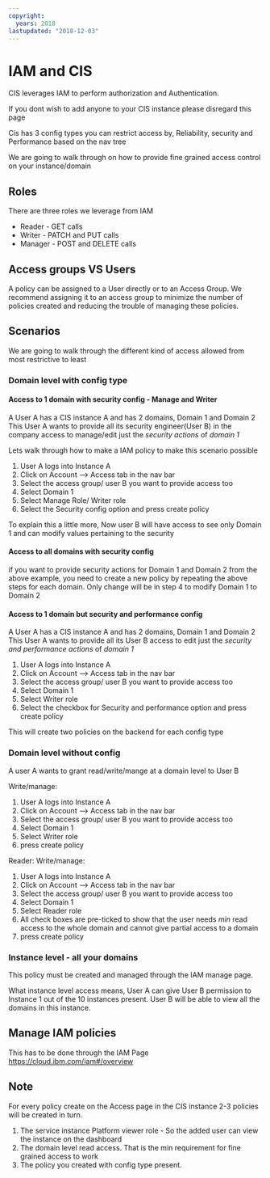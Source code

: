 ```yaml
---
copyright:
  years: 2018
lastupdated: "2018-12-03"
---
```


# IAM and CIS

CIS leverages IAM to perform authorization and Authentication.

If you dont wish to add anyone to your CIS instance please disregard this page

Cis has 3 config types you can restrict access by, Reliability, security and Performance based on the nav tree

We are going to walk through on how to provide fine grained access control on your instance/domain

## Roles

There are three roles we leverage from IAM
* Reader - GET calls
* Writer - PATCH and PUT calls
* Manager - POST and DELETE calls

## Access groups VS Users

A policy can be assigned to a User directly or to an Access Group.
We recommend assigning it to an access group to minimize the number of policies created and reducing the trouble of managing these policies.


## Scenarios
We are going to walk through the different kind of access allowed from most restrictive to least
### Domain level with config type

#### Access to 1 domain with security config - Manage and Writer

A User A has a CIS instance A and has 2 domains, Domain 1 and Domain 2
This User A wants to provide all its security engineer(User B) in the company access to manage/edit just the *security actions* of *domain 1*

Lets walk through how to make a IAM policy to make this scenario possible
1. User A logs into Instance A
2. Click on Account --> Access tab in the nav bar
3. Select the access group/ user B you want to provide access too
4. Select Domain 1
5. Select Manage Role/ Writer role
6. Select the Security config option and press create policy

To explain this a little more,
Now user B will have access to see only Domain 1 and can modify values pertaining to the security 


#### Access to all domains with security config

if you want to provide security actions for Domain 1 and Domain 2 from the above example, you need to create a new policy by repeating the above steps for each domain.
Only change will be in step 4 to modify Domain 1 to Domain 2

#### Access to 1 domain but security and performance config

A User A has a CIS instance A and has 2 domains, Domain 1 and Domain 2
This User A wants to provide all its User B access to edit just the *security and performance actions* of *domain 1*

1. User A logs into Instance A
2. Click on Account --> Access tab in the nav bar
3. Select the access group/ user B you want to provide access too
4. Select Domain 1
5. Select Writer role
6. Select the checkbox for  Security and performance option and press create policy

This will create two policies on the backend for each config type

### Domain level without config 

A user A wants to grant read/write/mange at a domain level to User B

Write/manage:
1. User A logs into Instance A
2. Click on Account --> Access tab in the nav bar
3. Select the access group/ user B you want to provide access too
4. Select Domain 1
5. Select Writer role
6. press create policy

Reader:
Write/manage:
1. User A logs into Instance A
2. Click on Account --> Access tab in the nav bar
3. Select the access group/ user B you want to provide access too
4. Select Domain 1
5. Select Reader role
6. All check boxes are pre-ticked to show that the user needs *min* read access to the whole domain and cannot give partial access to a domain
7. press create policy


### Instance level - all your domains

This policy must be created and managed through the IAM manage page.

What instance level access means, User A can give User B permission to Instance 1 out of the 10 instances present.
User B will be able to view all the domains in this instance. 


## Manage IAM policies 

This has to be done through the IAM Page
https://cloud.ibm.com/iam#/overview

## Note
For every policy create on the Access page in the CIS instance 2-3 policies will be created in turn.

1. The service instance Platform viewer role - So the added user can view the instance on the dashboard
2. The domain level read access. That is the min requirement for fine grained access to work
3. The policy you created with config type present.